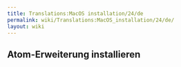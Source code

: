 ```yaml
---
title: Translations:MacOS installation/24/de
permalink: wiki/Translations:MacOS_installation/24/de/
layout: wiki
---
```


## Atom-Erweiterung installieren
